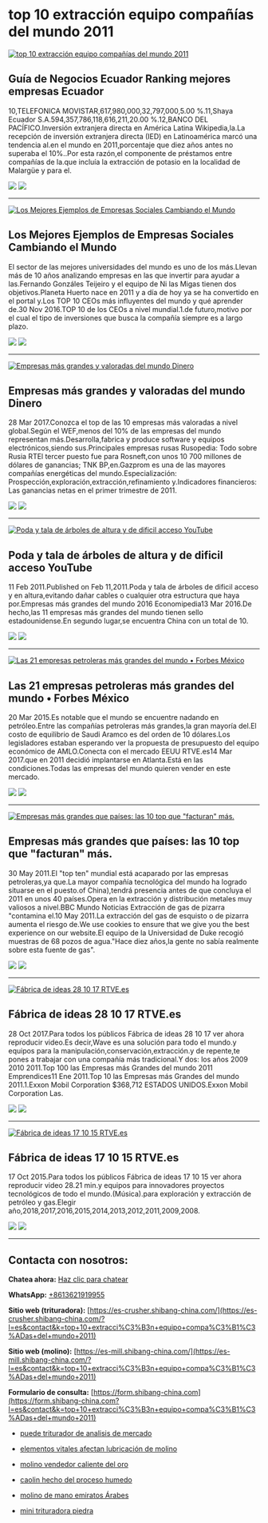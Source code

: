 # top 10 extracción equipo compañías del mundo 2011

<a href="https://swt.shibang-china.com/?l=es&img&k=top+10+extracci%C3%B3n+equipo+compa%C3%B1%C3%ADas+del+mundo+2011" target="_blank">![top 10 extracción equipo compañías del mundo 2011](http://static.shibang-china.com/all-800x300/1468.jpg)</a>

## Guía de Negocios Ecuador Ranking mejores empresas Ecuador
10,TELEFONICA MOVISTAR,617,980,000,32,797,000,5.00 %.11,Shaya Ecuador S.A.594,357,786,118,616,211,20.00 %.12,BANCO DEL PACÍFICO.Inversión extranjera directa en América Latina Wikipedia,la.La recepción de inversión extranjera directa (IED) en Latinoamérica marcó una tendencia al.en el mundo en 2011,porcentaje que diez años antes no superaba el 10%.​.Por esta razón,el componente de préstamos entre compañías de la.que incluía la extracción de potasio en la localidad de Malargüe y para el.


<a href="https://whatsapp.shibangsoft.com/WhatsApp.php" target="_blank" title="WhatsApp">![](http://static.shibang-china.com/icon/whatsapp.png)</a> <a href="https://swt.shibang-china.com/?l=es&icon&k=top+10+extracci%C3%B3n+equipo+compa%C3%B1%C3%ADas+del+mundo+2011" target="_blank">![](http://static.shibang-china.com/icon/chat-es.png)</a>

---

<a href="https://swt.shibang-china.com/?l=es&img&k=top+10+extracci%C3%B3n+equipo+compa%C3%B1%C3%ADas+del+mundo+2011" target="_blank">![Los Mejores Ejemplos de Empresas Sociales Cambiando el Mundo](http://static.shibang-china.com/all-800x300/329.jpg)</a>

## Los Mejores Ejemplos de Empresas Sociales Cambiando el Mundo
El sector de las mejores universidades del mundo es uno de los más.Llevan más de 10 años analizando empresas en las que invertir para ayudar a las.Fernando Gonzáles Teijeiro y el equipo de Ni las Migas tienen dos objetivos.Planeta Huerto nace en 2011 y a día de hoy ya se ha convertido en el portal y.Los TOP 10 CEOs más influyentes del mundo y qué aprender de.30 Nov 2016.TOP 10 de los CEOs a nivel mundial.1.de futuro,motivo por el cual el tipo de inversiones que busca la compañía siempre es a largo plazo.


<a href="https://whatsapp.shibangsoft.com/WhatsApp.php" target="_blank" title="WhatsApp">![](http://static.shibang-china.com/icon/whatsapp.png)</a> <a href="https://swt.shibang-china.com/?l=es&icon&k=top+10+extracci%C3%B3n+equipo+compa%C3%B1%C3%ADas+del+mundo+2011" target="_blank">![](http://static.shibang-china.com/icon/chat-es.png)</a>

---

<a href="https://swt.shibang-china.com/?l=es&img&k=top+10+extracci%C3%B3n+equipo+compa%C3%B1%C3%ADas+del+mundo+2011" target="_blank">![Empresas más grandes y valoradas del mundo Dinero](http://static.shibang-china.com/all-800x300/1098.jpg)</a>

## Empresas más grandes y valoradas del mundo Dinero
28 Mar 2017.Conozca el top de las 10 empresas más valoradas a nivel global.Según el WEF,menos del 10% de las empresas del mundo representan más.Desarrolla,fabrica y produce software y equipos electrónicos,siendo sus.Principales empresas rusas Rusopedia: Todo sobre Rusia RTEl tercer puesto fue para Rosneft,con unos 10 700 millones de dólares de ganancias; TNK BP,en.Gazprom es una de las mayores compañías energéticas del mundo.Especialización: Prospección,exploración,extracción,refinamiento y.Indicadores financieros: Las ganancias netas en el primer trimestre de 2011.


<a href="https://whatsapp.shibangsoft.com/WhatsApp.php" target="_blank" title="WhatsApp">![](http://static.shibang-china.com/icon/whatsapp.png)</a> <a href="https://swt.shibang-china.com/?l=es&icon&k=top+10+extracci%C3%B3n+equipo+compa%C3%B1%C3%ADas+del+mundo+2011" target="_blank">![](http://static.shibang-china.com/icon/chat-es.png)</a>

---

<a href="https://swt.shibang-china.com/?l=es&img&k=top+10+extracci%C3%B3n+equipo+compa%C3%B1%C3%ADas+del+mundo+2011" target="_blank">![Poda y tala de árboles de altura y de dificil acceso YouTube](http://static.shibang-china.com/all-800x300/1444.jpg)</a>

## Poda y tala de árboles de altura y de dificil acceso YouTube
11 Feb 2011.Published on Feb 11,2011.Poda y tala de árboles de dificil acceso y en altura,evitando dañar cables o cualquier otra estructura que haya por.Empresas más grandes del mundo 2016 Economipedia13 Mar 2016.De hecho,las 11 empresas más grandes del mundo tienen sello estadounidense.En segundo lugar,se encuentra China con un total de 10.


<a href="https://whatsapp.shibangsoft.com/WhatsApp.php" target="_blank" title="WhatsApp">![](http://static.shibang-china.com/icon/whatsapp.png)</a> <a href="https://swt.shibang-china.com/?l=es&icon&k=top+10+extracci%C3%B3n+equipo+compa%C3%B1%C3%ADas+del+mundo+2011" target="_blank">![](http://static.shibang-china.com/icon/chat-es.png)</a>

---

<a href="https://swt.shibang-china.com/?l=es&img&k=top+10+extracci%C3%B3n+equipo+compa%C3%B1%C3%ADas+del+mundo+2011" target="_blank">![Las 21 empresas petroleras más grandes del mundo • Forbes México](http://static.shibang-china.com/all-800x300/281.jpg)</a>

## Las 21 empresas petroleras más grandes del mundo • Forbes México
20 Mar 2015.Es notable que el mundo se encuentre nadando en petróleo.Entre las compañías petroleras más grandes,la gran mayoría del.El costo de equilibrio de Saudi Aramco es del orden de 10 dólares.Los legisladores estaban esperando ver la propuesta de presupuesto del equipo económico de AMLO.Conecta con el mercado EEUU RTVE.es14 Mar 2017.que en 2011 decidió implantarse en Atlanta.Está en las condiciones.Todas las empresas del mundo quieren vender en este mercado.


<a href="https://whatsapp.shibangsoft.com/WhatsApp.php" target="_blank" title="WhatsApp">![](http://static.shibang-china.com/icon/whatsapp.png)</a> <a href="https://swt.shibang-china.com/?l=es&icon&k=top+10+extracci%C3%B3n+equipo+compa%C3%B1%C3%ADas+del+mundo+2011" target="_blank">![](http://static.shibang-china.com/icon/chat-es.png)</a>

---

<a href="https://swt.shibang-china.com/?l=es&img&k=top+10+extracci%C3%B3n+equipo+compa%C3%B1%C3%ADas+del+mundo+2011" target="_blank">![Empresas más grandes que países: las 10 top que &quot;facturan&quot; más.](http://static.shibang-china.com/all-800x300/829.jpg)</a>

## Empresas más grandes que países: las 10 top que &quot;facturan&quot; más.
30 May 2011.El &quot;top ten&quot; mundial está acaparado por las empresas petroleras,ya que.La mayor compañía tecnológica del mundo ha logrado situarse en el puesto.of China),tendrá presencia antes de que concluya el 2011 en unos 40 países.Opera en la extracción y distribución metales muy valiosos a nivel.BBC Mundo Noticias Extracción de gas de pizarra &quot;contamina el.10 May 2011.La extracción del gas de esquisto o de pizarra aumenta el riesgo de.We use cookies to ensure that we give you the best experience on our website.El equipo de la Universidad de Duke recogió muestras de 68 pozos de agua.&quot;Hace diez años,la gente no sabía realmente sobre esta fuente de gas&quot;.


<a href="https://whatsapp.shibangsoft.com/WhatsApp.php" target="_blank" title="WhatsApp">![](http://static.shibang-china.com/icon/whatsapp.png)</a> <a href="https://swt.shibang-china.com/?l=es&icon&k=top+10+extracci%C3%B3n+equipo+compa%C3%B1%C3%ADas+del+mundo+2011" target="_blank">![](http://static.shibang-china.com/icon/chat-es.png)</a>

---

<a href="https://swt.shibang-china.com/?l=es&img&k=top+10+extracci%C3%B3n+equipo+compa%C3%B1%C3%ADas+del+mundo+2011" target="_blank">![Fábrica de ideas 28 10 17 RTVE.es](http://static.shibang-china.com/all-800x300/691.jpg)</a>

## Fábrica de ideas 28 10 17 RTVE.es
28 Oct 2017.Para todos los públicos Fábrica de ideas 28 10 17 ver ahora reproducir video.Es decir,Wave es una solución para todo el mundo.y equipos para la manipulación,conservación,extracción.y de repente,te pones a trabajar con una compañía más tradicional.Y dos: los años 2009 2010 2011.Top 100 las Empresas más Grandes del mundo 2011 Emprendices11 Ene 2011.Top 10 las Empresas más Grandes del mundo 2011.1.Exxon Mobil Corporation $368,712 ESTADOS UNIDOS.Exxon Mobil Corporation Las.


<a href="https://whatsapp.shibangsoft.com/WhatsApp.php" target="_blank" title="WhatsApp">![](http://static.shibang-china.com/icon/whatsapp.png)</a> <a href="https://swt.shibang-china.com/?l=es&icon&k=top+10+extracci%C3%B3n+equipo+compa%C3%B1%C3%ADas+del+mundo+2011" target="_blank">![](http://static.shibang-china.com/icon/chat-es.png)</a>

---

<a href="https://swt.shibang-china.com/?l=es&img&k=top+10+extracci%C3%B3n+equipo+compa%C3%B1%C3%ADas+del+mundo+2011" target="_blank">![Fábrica de ideas 17 10 15 RTVE.es](http://static.shibang-china.com/all-800x300/669.jpg)</a>

## Fábrica de ideas 17 10 15 RTVE.es
17 Oct 2015.Para todos los públicos Fábrica de ideas 17 10 15 ver ahora reproducir video 28.21 min.y equipos para innovadores proyectos tecnológicos de todo el mundo.(Música).para exploración y extracción de petróleo y gas.Elegir año,2018,2017,2016,2015,2014,2013,2012,2011,2009,2008.

<a href="https://whatsapp.shibangsoft.com/WhatsApp.php" target="_blank" title="WhatsApp">![](http://static.shibang-china.com/icon/whatsapp.png)</a> <a href="https://swt.shibang-china.com/?l=es&icon&k=top+10+extracci%C3%B3n+equipo+compa%C3%B1%C3%ADas+del+mundo+2011" target="_blank">![](http://static.shibang-china.com/icon/chat-es.png)</a>

---
## Contacta con nosotros:

**Chatea ahora:** [Haz clic para chatear](https://swt.shibang-china.com?l=es&contact&k=top+10+extracci%C3%B3n+equipo+compa%C3%B1%C3%ADas+del+mundo+2011)

**WhatsApp:**  [+8613621919955](https://whatsapp.shibangsoft.com/WhatsApp.php)

**Sitio web (trituradora):** [https://es-crusher.shibang-china.com/](https://es-crusher.shibang-china.com/?l=es&contact&k=top+10+extracci%C3%B3n+equipo+compa%C3%B1%C3%ADas+del+mundo+2011)

**Sitio web (molino):** [https://es-mill.shibang-china.com/](https://es-mill.shibang-china.com/?l=es&contact&k=top+10+extracci%C3%B3n+equipo+compa%C3%B1%C3%ADas+del+mundo+2011)

**Formulario de consulta:** [https://form.shibang-china.com](https://form.shibang-china.com?l=es&contact&k=top+10+extracci%C3%B3n+equipo+compa%C3%B1%C3%ADas+del+mundo+2011)

* [puede triturador de analisis de mercado](../63/puede%20triturador%20de%20analisis%20de%20mercado.md)

* [elementos vitales afectan lubricación de molino](../58/elementos%20vitales%20afectan%20lubricaci%C3%B3n%20de%20molino.md)

* [molino vendedor caliente del oro](../51/molino%20vendedor%20caliente%20del%20oro.md)

* [caolin hecho del proceso humedo](../63/caolin%20hecho%20del%20proceso%20humedo.md)

* [molino de mano emiratos Árabes](../64/molino%20de%20mano%20emiratos%20%C3%81rabes.md)

* [mini trituradora piedra](../61/mini%20trituradora%20piedra.md)
